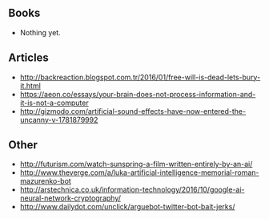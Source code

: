 Books
-----
* Nothing yet.

Articles
--------
* http://backreaction.blogspot.com.tr/2016/01/free-will-is-dead-lets-bury-it.html
* https://aeon.co/essays/your-brain-does-not-process-information-and-it-is-not-a-computer
* http://gizmodo.com/artificial-sound-effects-have-now-entered-the-uncanny-v-1781879992

Other
-----
* http://futurism.com/watch-sunspring-a-film-written-entirely-by-an-ai/
* http://www.theverge.com/a/luka-artificial-intelligence-memorial-roman-mazurenko-bot
* http://arstechnica.co.uk/information-technology/2016/10/google-ai-neural-network-cryptography/
* http://www.dailydot.com/unclick/arguebot-twitter-bot-bait-jerks/
